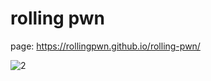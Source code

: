 # rolling pwn
page: https://rollingpwn.github.io/rolling-pwn/

![2](https://user-images.githubusercontent.com/107839254/177752893-bf38fa1e-10fa-4370-a6e5-79ba73555035.png)
